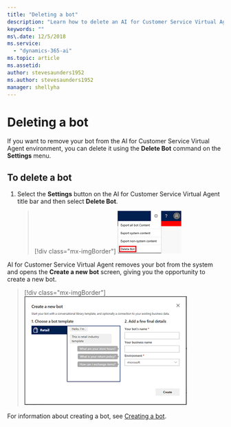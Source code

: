 ```yaml
---
title: "Deleting a bot"
description: "Learn how to delete an AI for Customer Service Virtual Agent bot."
keywords: ""
ms\.date: 12/5/2018
ms.service:
  - "dynamics-365-ai"
ms.topic: article
ms.assetid: 
author: stevesaunders1952
ms.author: stevesaunders1952
manager: shellyha
---
```


# Deleting a bot

If you want to remove your bot from the AI for Customer Service Virtual Agent environment, you can delete it using the **Delete Bot** command on the **Settings** menu.

## To delete a bot

1. Select the **Settings** button on the AI for Customer Service Virtual Agent title bar and then select **Delete Bot**.

   > [!div class="mx-imgBorder"]
   > ![Delete a bot](media/delete-bot.PNG)

AI for Customer Service Virtual Agent removes your bot from the system and opens the **Create a new bot** screen, giving you the opportunity to create a new bot.

   > [!div class="mx-imgBorder"]
   > ![Create a new bot screen](media/create-bot-1.PNG)

For information about creating a bot, see [Creating a bot](getting-started-create-bot.md).
